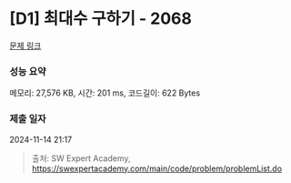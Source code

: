 # [D1] 최대수 구하기 - 2068 

[문제 링크](https://swexpertacademy.com/main/code/problem/problemDetail.do?contestProbId=AV5QQhbqA4QDFAUq) 

### 성능 요약

메모리: 27,576 KB, 시간: 201 ms, 코드길이: 622 Bytes

### 제출 일자

2024-11-14 21:17



> 출처: SW Expert Academy, https://swexpertacademy.com/main/code/problem/problemList.do
